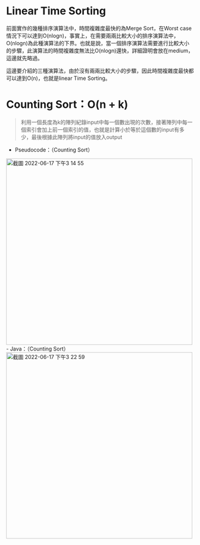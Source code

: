 # Linear Time Sorting
前面實作的幾種排序演算法中，時間複雜度最快的為Merge Sort，在Worst case情況下可以達到O(nlogn)，事實上，在需要兩兩比較大小的排序演算法中，O(nlogn)為此種演算法的下界。也就是說，當一個排序演算法需要進行比較大小的步驟，此演算法的時間複雜度無法比O(nlogn)還快，詳細證明會放在medium，這邊就先略過。

這邊要介紹的三種演算法，由於沒有兩兩比較大小的步驟，因此時間複雜度最快都可以達到O(n)，也就是linear Time Sorting。
# Counting Sort：O(n + k)
>利用一個長度為k的陣列紀錄input中每一個數出現的次數，接著陣列中每一個索引會加上前一個索引的值，也就是計算小於等於這個數的input有多少，最後根據此陣列將input的值放入output
- Pseudocode：（Counting Sort）
<img width="500" alt="截圖 2022-06-17 下午3 14 55" src="https://user-images.githubusercontent.com/103521272/174245855-43207ab6-b321-46e8-9e57-7aadca9e6750.png">
- Java：（Counting Sort）
<img width="500" alt="截圖 2022-06-17 下午3 22 59" src="https://user-images.githubusercontent.com/103521272/174247206-4bfac1a0-9242-4d3d-9b4c-74fb3d651483.png">

